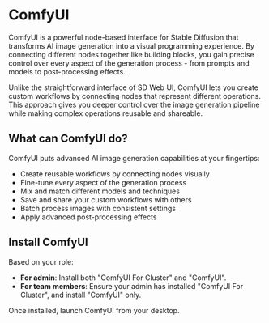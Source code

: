 # ComfyUI

ComfyUI is a powerful node-based interface for Stable Diffusion that transforms AI image generation into a visual programming experience. By connecting different nodes together like building blocks, you gain precise control over every aspect of the generation process - from prompts and models to post-processing effects.

Unlike the straightforward interface of SD Web UI, ComfyUI lets you create custom workflows by connecting nodes that represent different operations. This approach gives you deeper control over the image generation pipeline while making complex operations reusable and shareable.

## What can ComfyUI do?
ComfyUI puts advanced AI image generation capabilities at your fingertips:

* Create reusable workflows by connecting nodes visually
* Fine-tune every aspect of the generation process
* Mix and match different models and techniques
* Save and share your custom workflows with others
* Batch process images with consistent settings
* Apply advanced post-processing effects

## Install ComfyUI

Based on your role:
* **For admin**: Install both "ComfyUI For Cluster" and "ComfyUI".
* **For team members**: Ensure your admin has installed "ComfyUI For Cluster", and install "ComfyUI" only.

Once installed, launch ComfyUI from your desktop.

